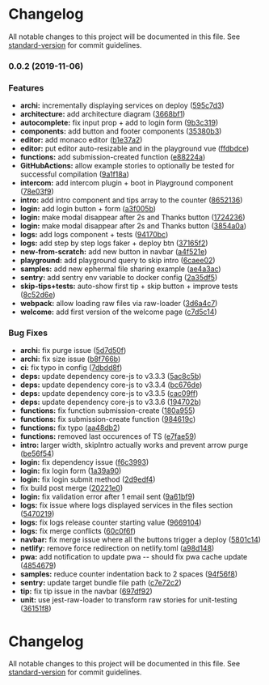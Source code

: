 # Changelog

All notable changes to this project will be documented in this file. See [standard-version](https://github.com/conventional-changelog/standard-version) for commit guidelines.

### 0.0.2 (2019-11-06)


### Features

* **archi:** incrementally displaying services on deploy ([595c7d3](https://github.com/storyscript/playground/commit/595c7d3ab2d6c53f13a152b623d6ad30db6af100))
* **architecture:** add architecture diagram ([3668bf1](https://github.com/storyscript/playground/commit/3668bf146abc442f693aa17fc4bbeab3249bdee0))
* **autocomplete:** fix input prop + add to login form ([9b3c319](https://github.com/storyscript/playground/commit/9b3c319afb582358062ba942c8762fbb202745b9))
* **components:** add button and footer components ([35380b3](https://github.com/storyscript/playground/commit/35380b3395e1912187ad34786b34ea46523d913a))
* **editor:** add monaco editor ([b1e37a2](https://github.com/storyscript/playground/commit/b1e37a26708be67b17080698484176009a7355bf))
* **editor:** put editor auto-resizable and in the playground vue ([ffdbdce](https://github.com/storyscript/playground/commit/ffdbdcebcb0bdb4d7705c2660dc5e07614b2b946))
* **functions:** add submission-created function ([e88224a](https://github.com/storyscript/playground/commit/e88224a2caff30a192259092d64029bc52e578d7))
* **GitHubActions:** allow example stories to optionally be tested for successful compilation ([9a1f18a](https://github.com/storyscript/playground/commit/9a1f18a78a95071d8953e07b7d7a6a20c986514f))
* **intercom:** add intercom plugin + boot in Playground component ([78e03f9](https://github.com/storyscript/playground/commit/78e03f96af75fc94eb06430725376379c0c7bc86))
* **intro:** add intro component and tips array to the counter ([8652136](https://github.com/storyscript/playground/commit/865213685f8a98ce792612386f3072ac1fd87186))
* **login:** add login button + form ([a3f005b](https://github.com/storyscript/playground/commit/a3f005bec0a5e79db3c5bf1bc62e4cfc5a6b5387))
* **login:** make modal disappear after 2s and Thanks button ([1724236](https://github.com/storyscript/playground/commit/17242366cfc9efaf96a6a518fafb5a4668dd59ed))
* **login:** make modal disappear after 2s and Thanks button ([3854a0a](https://github.com/storyscript/playground/commit/3854a0a7a63784e73c2e29f6af3ccb117f86836f))
* **logs:** add logs component + tests ([94170bc](https://github.com/storyscript/playground/commit/94170bc4d158156f7261e81ba1689373b6421d7c))
* **logs:** add step by step logs faker + deploy btn ([37165f2](https://github.com/storyscript/playground/commit/37165f2bb15af53185c178ed97233739c0aed990))
* **new-from-scratch:** add new button in navbar ([a4f521e](https://github.com/storyscript/playground/commit/a4f521e2e3b7e302a248bcc7f676112a6df4d181))
* **playground:** add playground query to skip intro ([6caee02](https://github.com/storyscript/playground/commit/6caee024a0bd441f3ed9c7edc791d4267736a880))
* **samples:** add new ephermal file sharing example ([ae4a3ac](https://github.com/storyscript/playground/commit/ae4a3ac6959eb7af5ad84d1e7a11a8e40e547461))
* **sentry:** add sentry env variable to docker config ([2a35df5](https://github.com/storyscript/playground/commit/2a35df5fcc45e049637e380a7dab9dec7f1eba22))
* **skip-tips+tests:** auto-show first tip + skip button + improve tests ([8c52d6e](https://github.com/storyscript/playground/commit/8c52d6e5f009ae39544e7a720330e01aa9446272))
* **webpack:** allow loading raw files via raw-loader ([3d6a4c7](https://github.com/storyscript/playground/commit/3d6a4c77ff222d5140c7182360680f8a82384847))
* **welcome:** add first version of the welcome page ([c7d5c14](https://github.com/storyscript/playground/commit/c7d5c14d053a00ebe983437863ba9b8c985121b1))


### Bug Fixes

* **archi:** fix purge issue ([5d7d50f](https://github.com/storyscript/playground/commit/5d7d50f0690c9ff32794c332459e2c8fe0c9a126))
* **archi:** fix size issue ([b8f766b](https://github.com/storyscript/playground/commit/b8f766bd417fcec93df4728554d675680abd3f56))
* **ci:** fix typo in config ([7dbdd8f](https://github.com/storyscript/playground/commit/7dbdd8fcda93672bd0e64b44cf531faa0600e3a3))
* **deps:** update dependency core-js to v3.3.3 ([5ac8c5b](https://github.com/storyscript/playground/commit/5ac8c5b21ca80e87cbeea7819c012d0f02a5ad29))
* **deps:** update dependency core-js to v3.3.4 ([bc676de](https://github.com/storyscript/playground/commit/bc676def3d4bda606283a0f3fb361c8fbd2bbbcd))
* **deps:** update dependency core-js to v3.3.5 ([cac09ff](https://github.com/storyscript/playground/commit/cac09ff0f1538d1140c645e829da458f94ffc973))
* **deps:** update dependency core-js to v3.3.6 ([194702b](https://github.com/storyscript/playground/commit/194702b6df723ef6365366eec7cf288b5a67db61))
* **functions:** fix function submission-create ([180a955](https://github.com/storyscript/playground/commit/180a955d0c2349254cc343a2335dbcbc5b48064b))
* **functions:** fix submission-create function ([984619c](https://github.com/storyscript/playground/commit/984619cdf0c84254cbc116b816c696463498268c))
* **functions:** fix typo ([aa48db2](https://github.com/storyscript/playground/commit/aa48db2db38f347688b6ee9d2b10ca3693eb89d0))
* **functions:** removed last occurences of TS ([e7fae59](https://github.com/storyscript/playground/commit/e7fae5997b2e4d96042388b69f75bee68e7a40b7))
* **intro:** larger width, skipIntro actually works and prevent arrow purge ([be56f54](https://github.com/storyscript/playground/commit/be56f54325c9349fc9e0b341ec215c5c04123451))
* **login:** fix dependency issue ([f6c3993](https://github.com/storyscript/playground/commit/f6c3993c8b4b815305a4081acc94c1ed23d394dc))
* **login:** fix login form ([1a39a90](https://github.com/storyscript/playground/commit/1a39a90969510018ed1c7acdae8eb94596626e75))
* **login:** fix login submit method ([2d9edf4](https://github.com/storyscript/playground/commit/2d9edf40b074f6ef78e872f2699b09dc2b996866))
* fix build post merge ([20221e0](https://github.com/storyscript/playground/commit/20221e072fbacf3b54dfc8811d00302413950edc))
* **login:** fix validation error after 1 email sent ([9a61bf9](https://github.com/storyscript/playground/commit/9a61bf91180064db4c2d0bd2745e0753fe9a8bbf))
* **logs:** fix issue where logs displayed services in the files section ([5470219](https://github.com/storyscript/playground/commit/5470219c09357674c5f20f36e6f84e6ccd60f5f0))
* **logs:** fix logs release counter starting value ([9669104](https://github.com/storyscript/playground/commit/9669104f1b673e8bf13e1e608c376437b2abbbb7))
* **logs:** fix merge conflicts ([60c0f6f](https://github.com/storyscript/playground/commit/60c0f6f87325549dafbb4e770ba7032f522fac0b))
* **navbar:** fix merge issue where all the buttons trigger a deploy ([5801c14](https://github.com/storyscript/playground/commit/5801c1431aac535443df6868d1088241284bb764))
* **netlify:** remove force redirection on netlify.toml ([a98d148](https://github.com/storyscript/playground/commit/a98d14813254f3e05e2511172c709a43efa5f310))
* **pwa:** add notification to update pwa -- should fix pwa cache update ([4854679](https://github.com/storyscript/playground/commit/48546798a9797a0a8569435406e71b0a101d3255))
* **samples:** reduce counter indentation back to 2 spaces ([94f56f8](https://github.com/storyscript/playground/commit/94f56f82ed174ff08c548b8c65e1370a2ac1e39a))
* **sentry:** update target bundle file path ([c7e72c2](https://github.com/storyscript/playground/commit/c7e72c2c26182603bc7c47b5477d2de8ab2c974b))
* **tip:** fix tip issue in the navbar ([697df92](https://github.com/storyscript/playground/commit/697df921fea10a6f68da0ef3845f146515c198a9))
* **unit:** use jest-raw-loader to transform raw stories for unit-testing ([36151f8](https://github.com/storyscript/playground/commit/36151f8da92dcb78b55a38b50b63a571df9492ba))

# Changelog

All notable changes to this project will be documented in this file. See [standard-version](https://github.com/conventional-changelog/standard-version) for commit guidelines.
